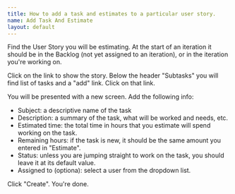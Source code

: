 ```yaml
---
title: How to add a task and estimates to a particular user story.
name: Add Task And Estimate
layout: default
---
```

Find the User Story you will be estimating. At the start of an
iteration it should be in the Backlog (not yet assigned to an
iteration), or in the iteration you're working on.

Click on the link to show the story. Below the header "Subtasks"
you will find list of tasks and a "add" link. Click on that link.

You will be presented with a new screen. Add the following info:

-   Subject: a descriptive name of the task
-   Description: a summary of the task, what will be worked and
    needs, etc.
-   Estimated time: the total time in hours that you estimate will spend
    working on the task.
-   Remaining hours: if the task is new, it should be the same amount you
    entered in "Estimate".
-   Status: unless you are jumping straight to work on the task, you
    should leave it at its default value.
-   Assigned to (optiona): select a user from the dropdown list.

Click "Create". You're done.



